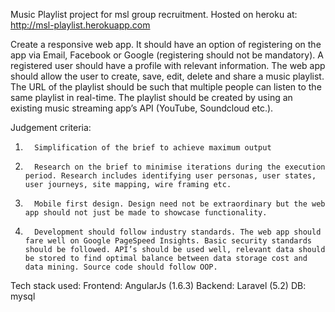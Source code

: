 Music Playlist project for msl group recruitment. Hosted on heroku at: http://msl-playlist.herokuapp.com

Create a responsive web app. It should have an option of registering on the app via Email, Facebook or Google (registering should not be mandatory). A registered user should have a profile with relevant information. The web app should allow the user to create, save, edit, delete and share a music playlist. The URL of the playlist should be such that multiple people can listen to the same playlist in real-time. The playlist should be created by using an existing music streaming app’s API (YouTube, Soundcloud etc.).
 
Judgement criteria:
1.       Simplification of the brief to achieve maximum output
2.       Research on the brief to minimise iterations during the execution period. Research includes identifying user personas, user states, user journeys, site mapping, wire framing etc.
3.       Mobile first design. Design need not be extraordinary but the web app should not just be made to showcase functionality.
4.       Development should follow industry standards. The web app should fare well on Google PageSpeed Insights. Basic security standards should be followed. API’s should be used well, relevant data should be stored to find optimal balance between data storage cost and data mining. Source code should follow OOP.

Tech stack used:
    Frontend: AngularJs (1.6.3)
    Backend: Laravel (5.2)
    DB: mysql
